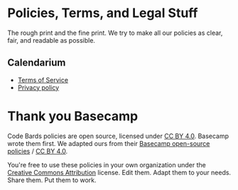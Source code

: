 # Policies, Terms, and Legal Stuff
The rough print and the fine print. We try to make all our policies as clear, fair, and readable as possible.

## Calendarium
* [Terms of Service](calendarium/terms/index.md)
* [Privacy policy](calendarium/privacy/index.md)

# Thank you Basecamp
Code Bards policies are open source, licensed under [CC BY 4.0](https://creativecommons.org/licenses/by/4.0/). Basecamp wrote them first. We adapted ours from their [Basecamp open-source policies](https://github.com/basecamp/policies) / [CC BY 4.0](https://creativecommons.org/licenses/by/4.0/).

You're free to use these policies in your own organization under the [Creative Commons Attribution](https://creativecommons.org/licenses/by/4.0/) license.
Edit them. Adapt them to your needs. Share them. Put them to work.

